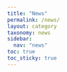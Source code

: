 ```yaml
---
title: "News"
permalink: /news/
layout: category
taxonomy: news
sidebar:
  nav: "news"
toc: true
toc_sticky: true
---
```

